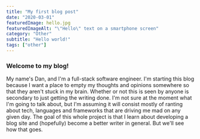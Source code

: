 ```yaml
---
title: "My first blog post"
date: "2020-03-01"
featuredImage: hello.jpg
featuredImageAlt: "\"Hello\" text on a smartphone screen"
category: "Other"
subtitle: "Hello world!"
tags: ["other"]
---
```


### Welcome to my blog!
My name's Dan, and I'm a full-stack software engineer. I'm starting this blog
because I want a place to empty my thoughts and opinions somewhere so that they aren't 
stuck in my brain. Whether or not this is seen by anyone is secondary to just getting 
the writing done. I'm not sure at the moment what I'm going to talk about, but I'm 
assuming it will consist mostly of ranting about tech, languages and frameworks that
are driving me mad on any given day. The goal of this whole project is that I learn 
about developing a blog site and (hopefully) become a better writer in general. But
we'll see how that goes.
